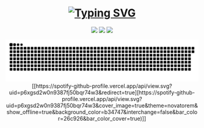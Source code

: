 <h1 align="center"> </🌼Beş>  
<a href="https://git.io/typing-svg"><img src="https://readme-typing-svg.herokuapp.com?font=World+Discovery&weight=900&pause=1000&center=true&width=439&height=54&lines=%F0%9F%91%8B+Hello+There!+I'm+Umut" alt="Typing SVG" />
</a>
</h1>
  
<p align="center">
 <a align="center" href="https://discord.com/users/586566689781448725" target"blank_"><img src="https://img.shields.io/badge/Discord%20-7289DA.svg?&style=for-the-badge&logo=discord&logoColor=white"></a>
  <a align="center" href="https://www.github.com/Umut0x" target"blank_"><img src="https://img.shields.io/badge/GitHub%20-191717.svg?&style=for-the-badge&logo=github&logoColor=white"></a>
  <a align="center" href="https://open.spotify.com/user/p6xgsd2w0n9387fj50bqr74w3?si=26736c6f81d34c45&nd=1" target"blank_"><img src="https://img.shields.io/badge/Spotify%20-1ed760.svg?&style=for-the-badge&logo=spotify&logoColor=white"></a>

</h1>

<div align="center">
  <img src="https://github.com/VezirOni/vezironi/blob/main/snake.svg" alt="Snake animation"/>
</div>

</h1>

<div align="center">
[[https://spotify-github-profile.vercel.app/api/view.svg?uid=p6xgsd2w0n9387fj50bqr74w3&redirect=true][https://spotify-github-profile.vercel.app/api/view.svg?uid=p6xgsd2w0n9387fj50bqr74w3&cover_image=true&theme=novatorem&show_offline=true&background_color=b34747&interchange=false&bar_color=26c926&bar_color_cover=true)]]
</div>
